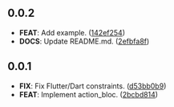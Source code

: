 ## 0.0.2

 - **FEAT**: Add example. ([142ef254](https://github.com/Almighty-Alpaca/bloc_extensions/commit/142ef2546b182f754080c4586e02cccf1ac5fb9d))
 - **DOCS**: Update README.md. ([2efbfa8f](https://github.com/Almighty-Alpaca/bloc_extensions/commit/2efbfa8f4d3ec3c1327fa61909beb07ed4fd7842))

## 0.0.1

 - **FIX**: Fix Flutter/Dart constraints. ([d53bb0b9](https://github.com/Almighty-Alpaca/bloc_extensions/commit/d53bb0b942b3d0dcb5559be2607c0b443fa33f43))
 - **FEAT**: Implement action_bloc. ([2bcbd814](https://github.com/Almighty-Alpaca/bloc_extensions/commit/2bcbd814d7c7a06bffda313c548c77c135f3b761))


